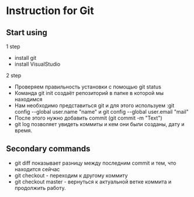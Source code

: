 # Instruction for Git

## Start using 
1 step 
* install git
* install VisualStudio

2 step
* Проверяем правильность установки с помощью git status
* Командa git init создаёт репозиторий в папке в которой мы находимся
* Нам необходимо представиться git и для этого используем :git config --global user.name "name" и git config --global user.email "mail"
* После этого нужно добавить commit (git commit -m "Text")
* git log позволяет увидеть коммиты и кем они были созданы, дату и время.


## Secondary commands

* git diff показывает разницу между последним commit и тем, что находится сейчас 
* git checkout - переходим к другому коммиту
* git checkout master - вернуться к актуальной ветке коммита и продолжить работу.